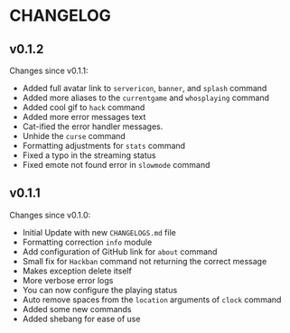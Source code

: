 # CHANGELOG

## v0.1.2

Changes since v0.1.1:

* Added full avatar link to `servericon`, `banner`, and `splash` command
* Added more aliases to the `currentgame` and `whosplaying` command
* Added cool gif to `hack` command
* Added more error messages text
* Cat-ified the error handler messages.
* Unhide the `curse` command
* Formatting adjustments for `stats` command
* Fixed a typo in the streaming status
* Fixed emote not found error in `slowmode` command

## v0.1.1

Changes since v0.1.0:

* Initial Update with new `CHANGELOGS.md` file
* Formatting correction `info` module
* Add configuration of GitHub link for `about` command
* Small fix for `Hackban` command not returning the correct message
* Makes exception delete itself
* More verbose error logs
* You can now configure the playing status
* Auto remove spaces from the `location` arguments of `clock` command
* Added some new commands
* Added shebang for ease of use
  